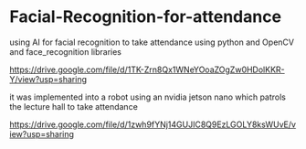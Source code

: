 # Facial-Recognition-for-attendance
using AI for facial recognition to take attendance using python and OpenCV and face_recognition libraries


https://drive.google.com/file/d/1TK-Zrn8Qx1WNeYOoaZOgZw0HDolKKR-Y/view?usp=sharing

it was implemented into a robot using an nvidia jetson nano which patrols the lecture hall to take attendance

https://drive.google.com/file/d/1zwh9fYNj14GUJIC8Q9EzLGOLY8ksWUvE/view?usp=sharing
